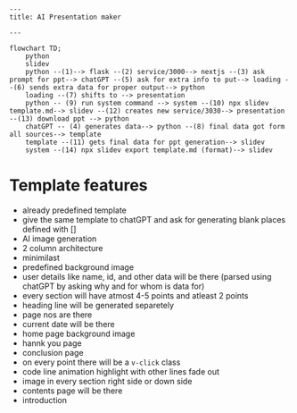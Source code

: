 ```mermaid
---
title: AI Presentation maker 

---

flowchart TD;
    python
    slidev
    python --(1)--> flask --(2) service/3000--> nextjs --(3) ask prompt for ppt--> chatGPT --(5) ask for extra info to put--> loading --(6) sends extra data for proper output--> python
    loading --(7) shifts to --> presentation
    python -- (9) run system command --> system --(10) npx slidev template.md--> slidev --(12) creates new service/3030--> presentation --(13) download ppt --> python
    chatGPT -- (4) generates data--> python --(8) final data got form all sources--> template
    template --(11) gets final data for ppt generation--> slidev
    system --(14) npx slidev export template.md (format)--> slidev
```

# Template features

- already predefined template
- give the same template to chatGPT and ask for generating blank places defined with []
- AI image generation
- 2 column architecture
- minimilast
- predefined background image
- user details like name, id, and other data will be there (parsed using chatGPT by asking why and for whom is data for)
- every section will have atmost 4-5 points and atleast 2 points
- heading line will be generated separetely
- page nos are there
- current date will be there
- home page background image
- hannk you page
- conclusion page
- on every point there will be a `v-click` class
- code line animation highlight with other lines fade out
- image in every section right side or down side
- contents page will be there
- introduction
